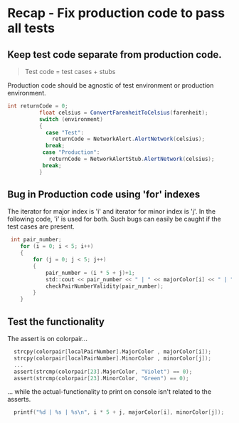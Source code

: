 #  Recap - Fix production code to pass all tests

## Keep test code separate from production code.

> Test code = test cases + stubs

Production code should be agnostic of test environment or production environment. 

```cs
int returnCode = 0;
          float celsius = ConvertFarenheitToCelsius(farenheit);
          switch (environment)
          {
            case "Test":
              returnCode = NetworkAlert.AlertNetwork(celsius);
            break;
           case "Production":
             returnCode = NetworkAlertStub.AlertNetwork(celsius);
           break;
          }
```

## Bug in Production code using 'for' indexes

The iterator for major index is 'i' and iterator for minor index is 'j'.
In the following code, 'i' is used for both. Such bugs can easily be caught if the test cases are present.

```c
 int pair_number;
    for (i = 0; i < 5; i++)
    {
        for (j = 0; j < 5; j++)
        {
            pair_number = (i * 5 + j)+1;
            std::cout << pair_number << " | " << majorColor[i] << " | " << minorColor[i] << "\n";
            checkPairNumberValidity(pair_number);
        }
    }
```

## Test the functionality

The assert is on colorpair...

```c
  strcpy(colorpair[localPairNumber].MajorColor , majorColor[i]);
  strcpy(colorpair[localPairNumber].MinorColor , minorColor[j]);
  ...
  assert(strcmp(colorpair[23].MajorColor, "Violet") == 0);
  assert(strcmp(colorpair[23].MinorColor, "Green") == 0);
```

... while the actual-functionality to print on console isn't related to the asserts.

```c
  printf("%d | %s | %s\n", i * 5 + j, majorColor[i], minorColor[j]);
```
